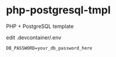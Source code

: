 # php-postgresql-tmpl
PHP + PostgreSQL template

edit .devcontainer/.env
```
DB_PASSWORD=your_db_password_here
```
